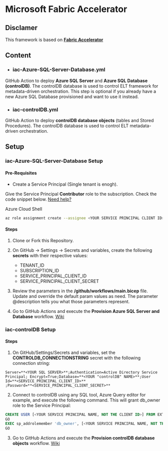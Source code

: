 # Microsoft Fabric Accelerator

## Disclamer
This framework is based on **[Fabric Accelerator](https://bennyaustin.com/2024/11/17/fabric-accelerator/)** 

## Content

- ### iac-Azure-SQL-Server-Database.yml
GitHub Action to deploy **Azure SQL Server** and **Azure SQL Database (controlDB)**.
The controlDB database is used to control ELT framework for metadata-driven orchestration. This step is optional if you already have a new Azure SQL Database provisioned and want to use it instead.

- ### iac-controlDB.yml
GitHub Action to deploy **controlDB database objects** (tables and Stored Procedures).
The controlDB database is used to control ELT metadata-driven orchestration.

## Setup

### iac-Azure-SQL-Server-Database Setup

#### Pre-Requisites

- Create a Service Principal (Single tenant is enogh).

Give the Service Principal **Contributor** role to the subscription. Check the code snippet below. [Need help?](https://learn.microsoft.com/en-us/entra/identity-platform/howto-create-service-principal-portal)

Azure Cloud Shell
```bash
az role assignment create --assignee <YOUR SERVICE PRINCIPAL CLIENT ID> --role Contributor --scope /subscriptions/<YOUR SUBSCRIPTION ID>
```

#### Steps

1. Clone or Fork this Repository.

2. On GitHub -> Settings -> Secrets and variables, create the following **secrets** with their respective values:

    - TENANT_ID
    - SUBSCRIPTION_ID
    - SERVICE_PRINCIPAL_CLIENT_ID
    - SERVICE_PRINCIPAL_CLIENT_SECRET

3. Review the parameters in the **/github/workflows/main.bicep** file. Update and override the default param values as need. The parameter @description tells you what those parameters represent.

4. Go to GitHub Actions and execute the **Provision Azure SQL Server and Database** workflow. [Wiki](https://github.com/claydsoncoelho/elt-framework/wiki)


### iac-controlDB Setup

#### Steps

1. On GitHub/Settings/Secrets and variables, set the **CONTROLDB_CONNECTIONSTRING** secret with the following connection string:

```
Server=**<YOUR SQL SERVER>**;Authentication=Active Directory Service Principal; Encrypt=True;Database=**<YOUR "controlDB" NAME>**;User Id=**<SERVICE_PRINCIPAL_CLIENT_ID>**
;Password=**<SERVICE_PRINCIPAL_CLIENT_SECRET>**
```

2. Connect to controlDB using any SQL tool, Azure Query editor for example, and execute the following command. This will grant db_owner role to the Service Principal:

```sql
CREATE USER [<YOUR SERVICE PRINCIPAL NAME, NOT THE CLIENT ID>] FROM EXTERNAL PROVIDER
GO
EXEC sp_addrolemember 'db_owner', [<YOUR SERVICE PRINCIPAL NAME, NOT THE CLIENT ID>]
GO
```

3. Go to GitHub Actions and execute the **Provision controlDB database objects** workflow. [Wiki](https://github.com/claydsoncoelho/elt-framework/wiki)